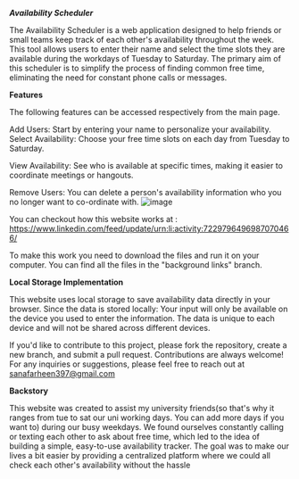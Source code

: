 ***Availability Scheduler***

The Availability Scheduler is a web application designed to help friends or small teams keep track of each other's availability throughout the week. This tool allows users to enter their name and select the time slots they are available during the workdays of Tuesday to Saturday. The primary aim of this scheduler is to simplify the process of finding common free time, eliminating the need for constant phone calls or messages.

**Features**

The following features can be accessed respectively from the main page.

Add Users: Start by entering your name to personalize your availability.
           Select Availability: Choose your free time slots on each day from Tuesday to Saturday. 
           
View Availability: See who is available at specific times, making it easier to coordinate meetings or hangouts.

Remove Users: You can delete a person's availability information who you no longer want to co-ordinate with.
![image](https://github.com/user-attachments/assets/a1941317-6e95-4b2e-8fce-d5a982a9bc48)

You can checkout how this website works at : https://www.linkedin.com/feed/update/urn:li:activity:7229796496987070466/

To make this work you need to download the files and run it on your computer.
You can find all the files in the "background links" branch.

**Local Storage Implementation**

This website uses local storage to save availability data directly in your browser. Since the data is stored locally: Your input will only be available on the device you used to enter the information. The data is unique to each device and will not be shared across different devices.

If you'd like to contribute to this project, please fork the repository, create a new branch, and submit a pull request. Contributions are always welcome! For any inquiries or suggestions, please feel free to reach out at sanafarheen397@gmail.com

**Backstory**

This website was created to assist my university friends(so that's why it ranges from tue to sat our uni working days. You can add more days if you want to) during our busy weekdays. We found ourselves constantly calling or texting each other to ask about free time, which led to the idea of building a simple, easy-to-use availability tracker. The goal was to make our lives a bit easier by providing a centralized platform where we could all check each other's availability without the hassle
